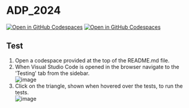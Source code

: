 # ADP_2024

[![Open in GitHub Codespaces](https://github.com/codespaces/badge.svg)](https://codespaces.new/GeoBouwmeester/ADP_2024?quickstart=1)
[![Open in GitHub Codespaces](https://github.com/codespaces/badge.svg)](https://codespaces.new/GeoBouwmeester/ADP_2024)

## Test

1. Open a codespace provided at the top of the README.md file.
2. When Visual Studio Code is opened in the browser navigate to the 'Testing' tab from the sidebar. <br>
![image](https://github.com/user-attachments/assets/11385b34-df6d-49fa-ac94-6d97e0d3d197)
3. Click on the triangle, shown when hovered over the tests, to run the tests. <br>
![image](https://github.com/user-attachments/assets/98cecabd-2cf8-41f8-9b97-0255fa0c03c5)
